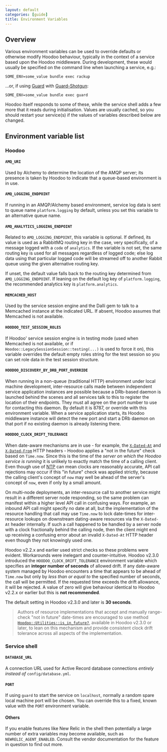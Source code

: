 ```yaml
---
layout: default
categories: [guide]
title: Environment Variables
---
```


## Overview

Various environment variables can be used to override defaults or otherwise modify Hoodoo behaviour, typically in the context of a service based upon the Hoodoo middleware. During development, these would usually be specified on the command line when launching a service, e.g.:

    SOME_ENV=some_value bundle exec rackup

...or, if using [Guard](https://github.com/guard/guard) with [Guard-Shotgun](https://github.com/rchampourlier/guard-shotgun):

    SOME_ENV=some_value bundle exec guard

Hoodoo itself responds to some of these, while the service shell adds a few more that it reads during initialisation. Values are usually cached, so you should restart your service(s) if the values of variables described below are changed.



## Environment variable list

### Hoodoo

#### `AMQ_URI`

Used by Alchemy to determine the location of the AMQP server; its presence is taken by Hoodoo to indicate that a queue-based environment is in use.

#### `AMQ_LOGGING_ENDPOINT`

If running in an AMQP/Alchemy based environment, service log data is sent to queue name `platform.logging` by default, unless you set this variable to an alternative queue name.

#### `AMQ_ANALYTICS_LOGGING_ENDPOINT`

Related to `AMQ_LOGGING_ENDPOINT`, this variable is optional. If defined, its value is used as a RabbitMQ routing key in the case, very specifically, of a message logged with a `code` of `analytics`. If the variable is not set, the same routing key is used for all messages regardless of logged code; else log data using that particular logged code will be streamed off to another Rabbit queue using the given alternative routing key.

If unset, the default value falls back to the routing key determined from `AMQ_LOGGING_ENDPOINT`. If leaning on the default log key of `platform.logging`, the recommended analytics key is `platform.analytics`.

#### `MEMCACHED_HOST`

Used by the service session engine and the Dalli gem to talk to a Memcached instance at the indicated URL. If absent, Hoodoo assumes that Memcached is not available.

#### `HOODOO_TEST_SESSION_ROLES`

If Hoodoo' service session engine is in testing mode (used when Memcached is not available, or if `Hoodoo::LegacySessionSession::testing(...)` is used to force it on), this variable overrides the default empty roles string for the test session so you can set role data in the test session structure.

#### `HOODOO_DISCOVERY_BY_DRB_PORT_OVERRIDE`

When running in a non-queue (traditional HTTP) environment under local machine development, inter-resource calls made between independent service application instances are possible because a DRb-based daemon is launched behind the scenes and all services talk to this to register the location of their endpoints. They must all agree on the port number to use for contacting this daemon. By default it is 8787, or override with this environment variable. When a service application starts, its Hoodoo middleware instance will detect the new port and start a DRb daemon on that port if no existing daemon is already listening there.

#### <a name="hoodoo_clock_drift_tolerance"></a>`HOODOO_CLOCK_DRIFT_TOLERANCE`

When date-aware mechanisms are in use - for example, the [`X-Dated-At`](https://github.com/LoyaltyNZ/hoodoo/tree/master/docs/api_specification#http_x_dated_at) and [`X-Dated-From`](https://github.com/LoyaltyNZ/hoodoo/tree/master/docs/api_specification#http_x_dated_from) HTTP headers - Hoodoo applies a "not in the future" check based on `Time.now`. Since this is the time of the _server on which the Hoodoo service is running_ it is unlikely to exactly match the time of a calling client. Even though use of [NTP](https://en.wikipedia.org/wiki/Network_Time_Protocol) can mean clocks are reasonably accurate, API call rejections may occur if this "in future" check was applied strictly, because the calling client's concept of `now` may well be ahead of the server's concept of `now`, even if only by a small amount.

On multi-node deployments, an inter-resource call to another service might result in a different server node responding, so the same problem can manifest within a higher level API call in confusing ways. For example, an inbound API call might specify no date at all, but the implementation of the resource handling that call may use `Time.now` to lock date-times for inter-resource lookups on downstream dating-aware resources via the `X-Dated-At` header internally. If such a call happened to be handled by a server node with a clock fractionally behind the calling node, then the client might end up receiving a confusing error about an invalid `X-Dated-At` HTTP header even though they not knowingly used one.

Hoodoo v2.2.x and earlier used strict checks so these problems were evident. Workarounds were inelegant and counter-intuitive. Hoodoo v2.3.0 introduced the `HOODOO_CLOCK_DRIFT_TOLERANCE` environment variable which specifies an **integer number of seconds** of allowed drift. If any date-aware system managed by Hoodoo encounters a time that appears to be ahead of `Time.now` but only by *less than or equal to* the specified number of seconds, the call will be permitted. If the requested time exceeds the drift allowance, it will be rejected. A value of zero will give behaviour identical to Hoodoo v2.2.x or earlier but this is **not recommended**.

The default setting in Hoodoo v2.3.0 and later is **30 seconds**.

> Authors of resource implementations that accept and manually range-check "not in future" date-times are encouraged to use method [`Hoodoo::Utilities::is_in_future?`](https://cdn.rawgit.com/LoyaltyNZ/hoodoo/master/docs/rdoc/classes/Hoodoo/Utilities.html#method-c-is_in_future-3F), available in Hoodoo v2.3.0 or later, to lean on this mechanism and provide consistent clock drift tolerance across all aspects of the implementation.



### Service shell

#### `DATABASE_URL`

A connection URL used for Active Record database connections _entirely instead of_ `config/database.yml`.

#### `PORT`

If using `guard` to start the service on `localhost`, normally a random spare local machine port will be chosen. You can override this to a fixed, known value with the `PORT` environment variable.

#### Others

If you enable features like New Relic in the shell then potentially a large number of extra variables may become available, such as `NEWRELIC_AGENT_ENABLED`. Consult the vendor documentation for the feature in question to find out more.

